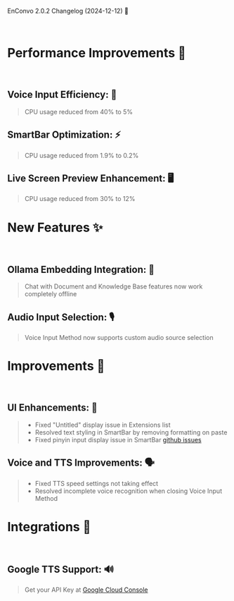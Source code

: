  EnConvo 2.0.2 Changelog (2024-12-12) 🚀

<br/>

# Performance Improvements 🚀

<br/>

## Voice Input Efficiency: 🎤
> CPU usage reduced from 40% to 5%

## SmartBar Optimization: ⚡️
> CPU usage reduced from 1.9% to 0.2%

## Live Screen Preview Enhancement: 🖥
> CPU usage reduced from 30% to 12%



# New Features ✨

<br/>

## Ollama Embedding Integration: 🔄
> Chat with Document and Knowledge Base features now work completely offline

## Audio Input Selection: 🎙
> Voice Input Method now supports custom audio source selection

# Improvements 🔧

<br/>

## UI Enhancements: 🎯
> - Fixed "Untitled" display issue in Extensions list
> - Resolved text styling in SmartBar by removing formatting on paste
> - Fixed pinyin input display issue in SmartBar [github issues]( https://github.com/ysnows/enconvo/issues/5)

## Voice and TTS Improvements: 🗣
> - Fixed TTS speed settings not taking effect
> - Resolved incomplete voice recognition when closing Voice Input Method

# Integrations 🔌

<br/>

## Google TTS Support: 🔊
> Get your API Key at [Google Cloud Console](https://console.cloud.google.com/apis/credentials)